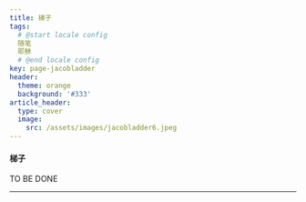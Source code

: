 ```yaml
---
title: 梯子
tags: 
  # @start locale config
  随笔
  耶稣
  # @end locale config
key: page-jacobladder
header:
  theme: orange
  background: '#333'
article_header:
  type: cover
  image:
    src: /assets/images/jacobladder6.jpeg
---
```


#### 梯子

TO BE DONE

<!--more-->



---

